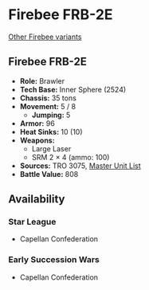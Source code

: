 # Firebee FRB-2E

[Other Firebee variants](../firebee.md)

## Firebee FRB-2E
- **Role:** Brawler
- **Tech Base:** Inner Sphere (2524)
- **Chassis:** 35 tons
- **Movement:** 5 / 8
  - **Jumping:** 5
- **Armor:** 96
- **Heat Sinks:** 10 (10)
- **Weapons:**
  - Large Laser
  - SRM 2 × 4 (ammo: 100)
- **Sources:** TRO 3075, [Master Unit List](http://masterunitlist.info/Unit/Details/1079/firebee-frb-2e)
- **Battle Value:** 808

## Availability

### Star League
- Capellan Confederation

### Early Succession Wars
- Capellan Confederation

